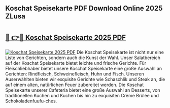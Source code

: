 ## Koschat Speisekarte PDF Download Online 2025 ZLusa

# <h2><a href="http://gc7pknx.nevu.top/?p=Koschat+Speisekarte">🔗 👉🔴 Koschat Speisekarte 2025 PDF</a></h2>

[![Koschat Speisekarte 2025 PDF](https://i.imgur.com/dBaPXMq.png)](http://gc7pknx.nevu.top/?p=Koschat+Speisekarte)
Die Koschat Speisekarte ist nicht nur eine Liste von Gerichten, sondern auch die Kunst der Wahl. Unser Salatbereich auf der Koschat Speisekarte bietet leichte und frische Gerichte. Für Fleischliebhaber bietet unsere Koschat Speisekarte eine große Auswahl an Gerichten: Rindfleisch, Schweinefleisch, Huhn und Fisch. Unseren Auserwählten bieten wir exquisite Gerichte wie Schaschlik und Steak an, die auf einem alten, natürlichen Feuer zubereitet werden. Die Koschat Speisekarte unserer Cafeteria bietet eine große Auswahl an Desserts, von traditionellen Kuchen und Kuchen bis hin zu exquisiten Crème Brûlée und Schokoladenfuufu-ches.
